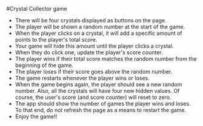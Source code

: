 #Crystal Collector game

* There will be four crystals displayed as buttons on the page.
* The player will be shown a random number at the start of the game.
* When the player clicks on a crystal, it will add a specific amount of points to the player's total score.
* Your game will hide this amount until the player clicks a crystal.
* When they do click one, update the player's score counter.
* The player wins if their total score matches the random number from the beginning of the game.
* The player loses if their score goes above the random number.
* The game restarts whenever the player wins or loses.
* When the game begins again, the player should see a new random number. Also, all the crystals will have four new hidden values. Of course, the user's score (and score counter) will reset to zero.
* The app should show the number of games the player wins and loses. To that end, do not refresh the page as a means to restart the game.
* Enjoy the game!!
